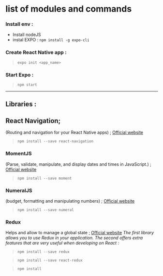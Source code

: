 # list of modules and commands

### Install env : 
* Install nodeJS
* instal EXPO : ```npm install -g expo-cli```

### Create React Native app : 

> ```expo init <app_name>```

### Start Expo :

> ```npm start```
--------

## Libraries :

## React Navigation; 
(Routing and navigation for your React Native apps) ; 
[Official website](https://reactnavigation.org/)

> ```npm install --save react-navigation```

### MomentJS 
(Parse, validate, manipulate, and display dates and times in JavaScript.) ; [Official website](https://momentjs.com/)

> ```npm install --save moment```

### NumeralJS
(budget, formatting and manipulating numbers) ; [Official website](http://numeraljs.com/)

> ```npm install --save numeral```

### Redux
Helps and allow to manage a global state ; [Official website](https://redux.js.org/)
_The first library allows you to use Redux in your application. The second offers extra features that are very useful when developing on React :_

> ```npm install --save redux```

> ```npm install --save react-redux```

> ```npm install```

